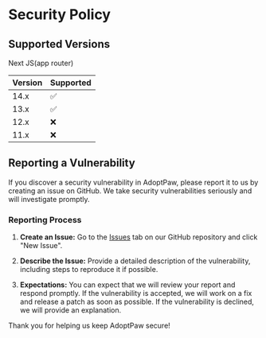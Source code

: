 # Security Policy

## Supported Versions

Next JS(app router)

| Version | Supported          |
| ------- | ------------------ |
| 14.x    | :white_check_mark: |
| 13.x    | :white_check_mark: |
| 12.x    | :x:                |
| 11.x    | :x:                |


## Reporting a Vulnerability

If you discover a security vulnerability in AdoptPaw, please report it to us by creating an issue on GitHub. We take security vulnerabilities seriously and will investigate promptly.

### Reporting Process

1. **Create an Issue:** Go to the [Issues](https://github.com/kumar-Sahani200/AdoptDog/issues) tab on our GitHub repository and click "New Issue".
   
2. **Describe the Issue:** Provide a detailed description of the vulnerability, including steps to reproduce it if possible.

3. **Expectations:** You can expect that we will review your report and respond promptly. If the vulnerability is accepted, we will work on a fix and release a patch as soon as possible. If the vulnerability is declined, we will provide an explanation.

Thank you for helping us keep AdoptPaw secure!
